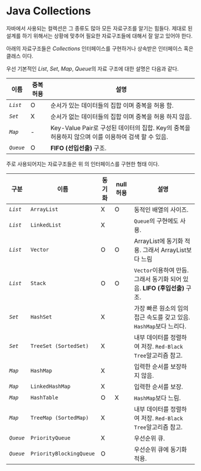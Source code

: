# Java Collections 

자바에서 사용되는 컬렉션은 그 종류도 많아 모든 자료구조를 알기는 힘들다. 제대로 된 설계를 하기 위해서는 상황에 맞추어 필요한 자료구조들에 대해서 잘 알고 있어야 한다. 

아래의 자료구조들은 *Collections* 인터페이스를 구현하거나 상속받은 인터페이스 혹은 클래스 이다. 

우선 기본적인 *List*, *Set*, *Map*, *Queue*의 자료 구조에 대한 설명은 다음과 같다. 

이름 | 중복허용 |  설명 
--- | --- | ---
*`List`* | O | 순서가 있는 데이터들의 집합 이며 중복을 허용 함. 
*`Set`* | X | 순서가 없는 데이터들의 집합 이며 중복을 허용 하지 않음. 
*`Map`* | - | Key-Value Pair로 구성된 데이터의 집합. Key의 중복을 허용하지 않으며 이를 이용하여 검색 할 수 있음.  
*`Queue`* | O | **FIFO (선입선출)** 구조. 

주로 사용되어지는 자료구조들은 위 의 인터페이스를 구현한 형태 이다.  

구분 | 이름 | 동기화 | null 허용 | 설명  
--- | --- | --- | --- | ---
*`List`*  | `ArrayList` | X | O | 동적인 배열의 사이즈.
*`List`*  | `LinkedList` | X |  | `Queue`의 구현에도 사용.  
*`List`*  | `Vector` | O | O | ArrayList에 동기화 적용. 그래서 ArrayList보다 느림
*`List`*  | `Stack` | O | O | `Vector`이용하여 만듬. 그래서 동기화 되어 있음. **LIFO (후입선출)** 구조.
*`Set`*  | `HashSet` | X |  | 가장 빠른 원소의 임의 접근 속도를 갖고 있음. `HashMap`보다 느리다.    
*`Set`*  | `TreeSet (SortedSet)` | X |  | 내부 데이터를 정렬하여 저장. `Red-Black Tree`알고리즘 참고.
*`Map`*  | `HashMap` | X |  | 입력한 순서를 보장하지 않음. 
*`Map`*  | `LinkedHashMap` | X |  | 입력한 순서를 보장. 
*`Map`*  | `HashTable` | O | X | `HashMap`보다 느림. 
*`Map`*  | `TreeMap (SortedMap)` | X |  | 내부 데이터를 정렬하여 저장. `Red-Black Tree`알고리즘 참고.
*`Queue`*  | `PriorityQueue` | X |  | 우선순위 큐. 
*`Queue`*  | `PriorityBlockingQueue` | O |  | 우선순위 큐에 동기화 적용. 

